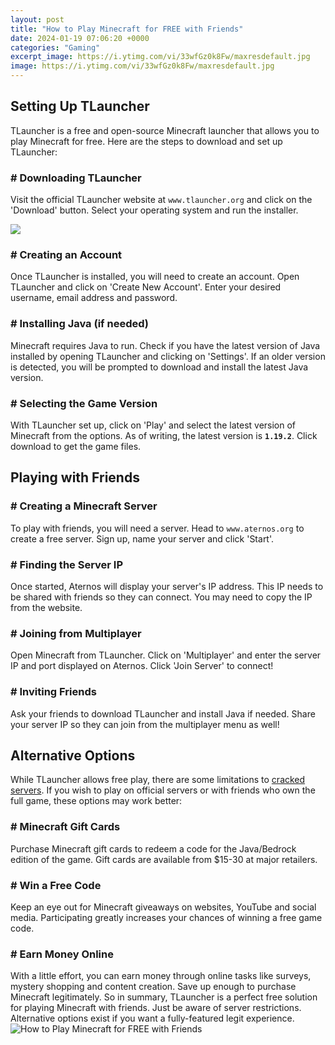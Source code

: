 ```yaml
---
layout: post
title: "How to Play Minecraft for FREE with Friends"
date: 2024-01-19 07:06:20 +0000
categories: "Gaming"
excerpt_image: https://i.ytimg.com/vi/33wfGz0k8Fw/maxresdefault.jpg
image: https://i.ytimg.com/vi/33wfGz0k8Fw/maxresdefault.jpg
---
```


## Setting Up TLauncher
TLauncher is a free and open-source Minecraft launcher that allows you to play Minecraft for free. Here are the steps to download and set up TLauncher:
### # Downloading TLauncher
Visit the official TLauncher website at `www.tlauncher.org` and click on the 'Download' button. Select your operating system and run the installer. 

![](https://static1.makeuseofimages.com/wordpress/wp-content/uploads/2021/03/minecraft-alex-steve.png)
### # Creating an Account 
Once TLauncher is installed, you will need to create an account. Open TLauncher and click on 'Create New Account'. Enter your desired username, email address and password. 
### # Installing Java (if needed)
Minecraft requires Java to run. Check if you have the latest version of Java installed by opening TLauncher and clicking on 'Settings'. If an older version is detected, you will be prompted to download and install the latest Java version.
### # Selecting the Game Version
With TLauncher set up, click on 'Play' and select the latest version of Minecraft from the options. As of writing, the latest version is **`1.19.2`**. Click download to get the game files.
## Playing with Friends
### # Creating a Minecraft Server
To play with friends, you will need a server. Head to `www.aternos.org` to create a free server. Sign up, name your server and click 'Start'.
### # Finding the Server IP 
Once started, Aternos will display your server's IP address. This IP needs to be shared with friends so they can connect. You may need to copy the IP from the website.
### # Joining from Multiplayer
Open Minecraft from TLauncher. Click on 'Multiplayer' and enter the server IP and port displayed on Aternos. Click 'Join Server' to connect! 
### # Inviting Friends
Ask your friends to download TLauncher and install Java if needed. Share your server IP so they can join from the multiplayer menu as well!
## Alternative Options
While TLauncher allows free play, there are some limitations to [cracked servers](https://store.fi.io.vn/i-am-your-friend-your-partner-your-beauceron-dog-mom-dad-1). If you wish to play on official servers or with friends who own the full game, these options may work better:
### # Minecraft Gift Cards
Purchase Minecraft gift cards to redeem a code for the Java/Bedrock edition of the game. Gift cards are available from $15-30 at major retailers.
### # Win a Free Code
Keep an eye out for Minecraft giveaways on websites, YouTube and social media. Participating greatly increases your chances of winning a free game code.
### # Earn Money Online
With a little effort, you can earn money through online tasks like surveys, mystery shopping and content creation. Save up enough to purchase Minecraft legitimately.
So in summary, TLauncher is a perfect free solution for playing Minecraft with friends. Just be aware of server restrictions. Alternative options exist if you want a fully-featured legit experience.
![How to Play Minecraft for FREE with Friends](https://i.ytimg.com/vi/33wfGz0k8Fw/maxresdefault.jpg)